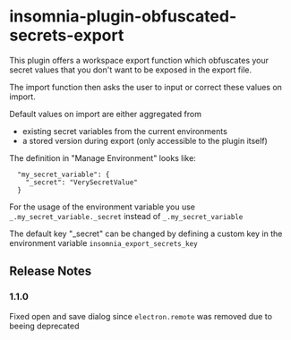 # insomnia-plugin-obfuscated-secrets-export

This plugin offers a  workspace export function which obfuscates your secret values that you don't want to be exposed in the export file.

The import function then asks the user to input or correct these values on import. 

Default values on import are either aggregated from 
- existing secret variables from the current environments 
- a stored version during export (only accessible to the plugin itself)

The definition in "Manage Environment" looks like:
```
  "my_secret_variable": {
    "_secret": "VerySecretValue"
  }
```

For the usage of the environment variable you use `_.my_secret_variable._secret` instead of `_.my_secret_variable`

The default key "_secret" can be changed by defining a custom key in the environment variable `insomnia_export_secrets_key`

## Release Notes

### 1.1.0
Fixed open and save dialog since `electron.remote` was removed due to beeing deprecated
